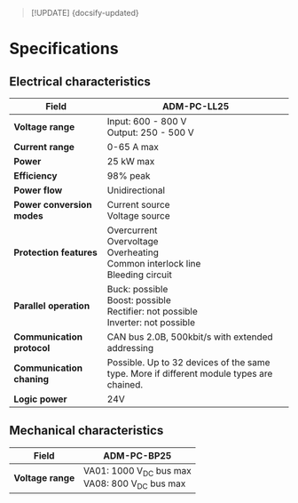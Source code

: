 > [!UPDATE] {docsify-updated}

# Specifications


## Electrical characteristics

<div class="compact-table">

|Field|ADM-PC-LL25|
|-----|-----------|
|**Voltage range**|Input: 600 - 800 V <br /> Output: 250 - 500 V |
|**Current range**|0-65 A max|
|**Power**|25 kW max|
|**Efficiency**|98% peak|
|**Power flow**|Unidirectional|
|**Power conversion modes**|Current source<br />Voltage source<br />|
|**Protection features**|Overcurrent<br />Overvoltage<br />Overheating <br /> Common interlock line<br /> Bleeding circuit|
|**Parallel operation**|Buck: possible<br />Boost: possible<br />Rectifier: not possible<br />Inverter: not possible|
|**Communication protocol**|CAN bus 2.0B, 500kbit/s with extended addressing|
|**Communication chaning**|Possible. Up to 32 devices of the same type. More if different module types are chained.|
|**Logic power**| 24V |


</div>

## Mechanical characteristics

<div class="compact-table">

|Field|ADM-PC-BP25|
|-----|-----------|
|**Voltage range**|VA01: 1000 V<sub>DC</sub> bus max <br /> VA08: 800 V<sub>DC</sub> bus max |

</div>